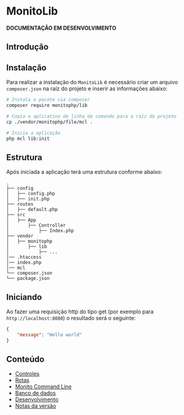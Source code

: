 # MonitoLib
**DOCUMENTAÇÃO EM DESENVOLVIMENTO**

## Introdução

## Instalação
Para realizar a instalação do `MonitoLib` é necessário criar um arquivo `composer.json` na raíz do projeto e inserir as informações abaixo:
```sh
# Instala o pacote via composer
composer require monitophp/lib

# Copia o aplicativo de linha de comando para a raíz do projeto
cp ./vendor/monitophp/file/mcl .

# Inicia a aplicação
php mcl lib:init
```

## Estrutura
Após iniciada a aplicação terá uma estrutura conforme abaixo:
<!-- textlint-disable terminology -->
``` text
.
├── config
│   ├── config.php
│   ├── init.php
├── routes
│   ├── default.php
├── src
│   ├── App
│       ├── Controller
│           ├── Index.php
├── vendor
│   ├── monitophp
│       ├── lib
│           ├── ...
│── .htaccess
│── index.php
│── mcl
└── composer.json
└── package.json
```
<!-- textlint-enable -->

## Iniciando
Ao fazer uma requisição http do tipo get (por exemplo para `http://localhost:8080`) o resultado será o seguinte:
```json
{
    "message": "Hello world"
}
```

## Conteúdo
+ [Controles](./controller.md)
+ [Rotas](./route.md)
+ [Monito Command Line](./mcl.md)
+ [Banco de dados](./database.md)
+ [Desenvolvimento](./dev.md)
+ [Notas da versão](./release.md)
